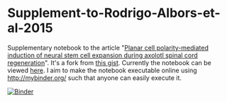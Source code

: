 # Supplement-to-Rodrigo-Albors-et-al-2015
Supplementary notebook to the article "[Planar cell polarity-mediated induction of neural stem cell expansion during axolotl spinal cord regeneration](http://dx.doi.org/10.7554/eLife.10230)". It's a fork from [this gist](https://gist.github.com/fabianrost84/3cc58a27b5688f4e2eba). Currently the notebook can be viewed [here](http://nbviewer.jupyter.org/3cc58a27b5688f4e2eba). I aim to make the notebook executable online using http://mybinder.org/ such that anyone can easily execute it.

[![Binder](http://mybinder.org/badge.svg)](http://mybinder.org/repo/fabianrost84/Supplement-to-Rodrigo-Albors-et-al-2015)
